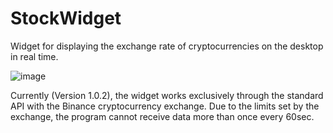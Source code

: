 # StockWidget
Widget for displaying the exchange rate of cryptocurrencies on the desktop in real time.

![image](https://user-images.githubusercontent.com/123785508/216552189-b3a4a869-1763-4f12-bafb-c4320ef70531.png)

Currently (Version 1.0.2), the widget works exclusively through the standard API with the Binance cryptocurrency exchange. Due to the limits set by the exchange, the program cannot receive data more than once every 60sec.
